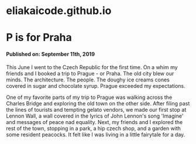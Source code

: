# eliakaicode.github.io
<html>
	<head>
	<meta charset="utf-8">
	<title>My first code!!</title>
	</head>
	<body>
		<h1>P is for Praha</h1>
		<h4>Published on: September 11th, 2019</h4>

<p>This June I went to the Czech Republic for the first time. On a whim my friends and I booked a trip to Prague - or Praha. The old city blew our minds. The architecture. The people. The doughy ice creams cones covered in sugar and chocolate syrup. Prague exceeded my expectations.</p>

<p>One of my favorite parts of my trip to Prague was walking across the Charles Bridge and exploring the old town on the other side. After filing past the lines of tourists and tempting gelato vendors, we made our first stop at Lennon Wall, a wall covered in the lyrics of John Lennon's song 'Imagine' and messages of peace nad equality. Next, my friends and I explored the rest of the town, stopping in a park, a hip czech shop, and a garden with some resident peacocks. It felt like I was living in a little fairytale for a day.</p>
	</body>
</html>

